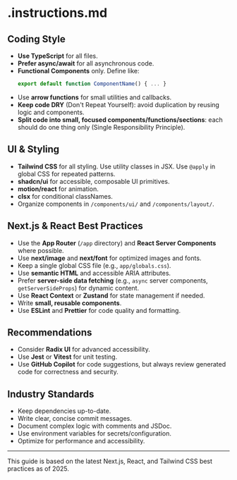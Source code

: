 # .instructions.md

## Coding Style

-   **Use TypeScript** for all files.
-   **Prefer async/await** for all asynchronous code.
-   **Functional Components** only. Define like:
    ```typescript
    export default function ComponentName() { ... }
    ```
-   Use **arrow functions** for small utilities and callbacks.
-   **Keep code DRY** (Don't Repeat Yourself): avoid duplication by reusing logic and components.
-   **Split code into small, focused components/functions/sections**: each should do one thing only (Single Responsibility Principle).

## UI & Styling

-   **Tailwind CSS** for all styling. Use utility classes in JSX. Use `@apply` in global CSS for repeated patterns.
-   **shadcn/ui** for accessible, composable UI primitives.
-   **motion/react** for animation.
-   **clsx** for conditional classNames.
-   Organize components in `/components/ui/` and `/components/layout/`.

## Next.js & React Best Practices

-   Use the **App Router** (`/app` directory) and **React Server Components** where possible.
-   Use **next/image** and **next/font** for optimized images and fonts.
-   Keep a single global CSS file (e.g., `app/globals.css`).
-   Use **semantic HTML** and accessible ARIA attributes.
-   Prefer **server-side data fetching** (e.g., `async` server components, `getServerSideProps`) for dynamic content.
-   Use **React Context** or **Zustand** for state management if needed.
-   Write **small, reusable components**.
-   Use **ESLint** and **Prettier** for code quality and formatting.

## Recommendations

-   Consider **Radix UI** for advanced accessibility.
-   Use **Jest** or **Vitest** for unit testing.
-   Use **GitHub Copilot** for code suggestions, but always review generated code for correctness and security.

## Industry Standards

-   Keep dependencies up-to-date.
-   Write clear, concise commit messages.
-   Document complex logic with comments and JSDoc.
-   Use environment variables for secrets/configuration.
-   Optimize for performance and accessibility.

---

This guide is based on the latest Next.js, React, and Tailwind CSS best practices as of 2025.
